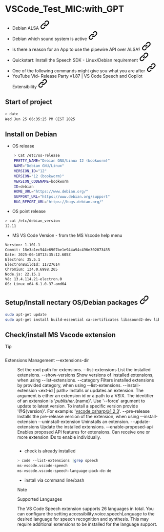 # VSCode_Test_MIC:with_GPT

- Debian ALSA [![alt text][1]](https://wiki.debian.org/ALSA)
- Debian which sound system is active [![alt text][1]]()
- Is there a reason for an App to use the pipewire API over ALSA? [![alt text][1]](https://stackoverflow.com/questions/78008373/is-there-a-reason-for-an-app-to-use-the-pipewire-api-over-alsa)
- Quickstart: Install the Speech SDK - Linux/Debian requirement [![alt text][1]](https://learn.microsoft.com/en-us/azure/ai-services/speech-service/quickstarts/setup-platform?tabs=linux%2Cdebian%2Cdotnetcli%2Cjre%2Cmaven%2Cnodejs%2Cmac%2Cpypi&pivots=programming-language-csharp#tabpanel_1_linux)
- One of the following commands might give you what you are after [![alt text][1]](https://superuser.com/questions/47146/how-can-i-find-out-what-programs-are-using-sound-in-linux)
- YouTube Vid- Release Party v1.87 | VS Code Speech and Copilot Extensibility [![alt text][1]](https://www.youtube.com/watch?v=7PtNKleyHNk)

## Start of project

<!-- -->
```bash
> date
Wed Jun 25 06:35:25 PM CEST 2025
```

## Install on Debian

- OS release
<!-- -->
```bash
    > Cat /etc/os-release 
    PRETTY_NAME="Debian GNU/Linux 12 (bookworm)"
    NAME="Debian GNU/Linux"
    VERSION_ID="12"
    VERSION="12 (bookworm)"
    VERSION_CODENAME=bookworm
    ID=debian
    HOME_URL="https://www.debian.org/"
    SUPPORT_URL="https://www.debian.org/support"
    BUG_REPORT_URL="https://bugs.debian.org/"
```
<!-- -->
- OS point release
<!-- -->
```bash
> cat /etc/debian_version
12.11
```

- MS VS Code Version - from the MS Vscode help menu
<!-- -->
```text
Version: 1.101.1
Commit: 18e3a1ec544e6907be1e944a94c496e302073435
Date: 2025-06-18T13:35:12.605Z
Electron: 35.5.1
ElectronBuildId: 11727614
Chromium: 134.0.6998.205
Node.js: 22.15.1
V8: 13.4.114.21-electron.0
OS: Linux x64 6.1.0-37-amd64
```
<!-- -->
## Setup/Install nectary OS/Debian packages [![alt text][1]](https://learn.microsoft.com/en-us/azure/ai-services/speech-service/quickstarts/setup-platform?tabs=linux%2Cdebian%2Cdotnetcli%2Cjre%2Cmaven%2Cnodejs%2Cmac%2Cpypi&pivots=programming-language-csharp#tabpanel_1_linux)
<!-- -->
```bash
sudo apt-get update
sudo apt-get install build-essential ca-certificates libasound2-dev libssl-dev wget
```

## Check/install MS Vscode extension

>[!TIP]
><!-- -->
>```bash
Extensions Management
  --extensions-dir <dir>              Set the root path for extensions.
  --list-extensions                   List the installed extensions.
  --show-versions                     Show versions of installed extensions,
                                      when using --list-extensions.
  --category <categ ory>               Filters installed extensions by provided
                                      category, when using --list-extensions.
  --install-extension <ext-id | path> Installs or updates an extension. The
                                      argument is either an extension id or a
                                      path to a VSIX. The identifier of an
                                      extension is '${publisher}.${name}'. Use
                                      '--force' argument to update to latest
                                      version. To install a specific version
                                      provide '@${version}'. For example:
                                      'vscode.csharp@1.2.3'.
  --pre-release                       Installs the pre-release version of the
                                      extension, when using
                                      --install-extension
  --uninstall-extension <ext-id>      Uninstalls an extension.
  --update-extensions                 Update the installed extensions.
  --enable-proposed-api <ext-id>      Enables proposed API features for
                                      extensions. Can receive one or more
                                      extension IDs to enable individually.

>```
<!-- -->

- check is already installed
<!-- -->
```bash
> code --list-extensions |grep speech
ms-vscode.vscode-speech
ms-vscode.vscode-speech-language-pack-de-de
```
<!-- -->
- install via command line/bash



> [!NOTE]
> Supported Languages

The VS Code Speech extension supports 26 languages in total. You can configure the setting accessibility.voice.speechLanguage to the desired language for speech recognition and synthesis. This may require additional extensions to be installed for the language support.
<!-- -->
<!-- Link sign - Don't Found a better way :-( - You know a better method? - send me a email,please -->
[1]: img/link_symbol.svg
